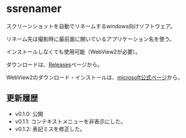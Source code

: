 # ssrenamer

スクリーンショットを自動でリネームするwindows向けソフトウェア。

リネーム先は撮影時に最前面に開いているアプリケーション名を使う。

インストールしなくても使用可能（WebView2が必要）。


ダウンロードは、[Releases](https://github.com/ikapper/ssrenamer/releases)ページから。


WebView2のダウンロード・インストールは、[microsoft公式ページ](https://developer.microsoft.com/en-us/microsoft-edge/webview2/)から。


## 更新履歴

* v0.1.0: 公開
* v0.1.1: コンテキストメニューを非表示にした。
* v0.1.2: 表記ミスを修正した。
